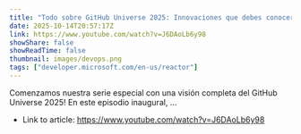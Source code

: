 ```yaml
---
title: "Todo sobre GitHub Universe 2025: Innovaciones que debes conocer"
date: 2025-10-14T20:57:17Z
link: https://www.youtube.com/watch?v=J6DAoLb6y98
showShare: false
showReadTime: false
thumbnail: images/devops.png
tags: ["developer.microsoft.com/en-us/reactor"]
---
```

Comenzamos nuestra serie especial con una visión completa del GitHub Universe 2025! En este episodio inaugural, ...

- Link to article: https://www.youtube.com/watch?v=J6DAoLb6y98